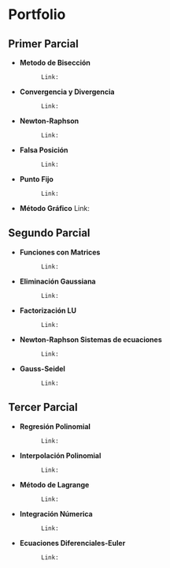 # Portfolio

Primer Parcial
---

  * **Metodo de Bisección**
  
              Link: 
              
  * **Convergencia y Divergencia**
  
              Link:
              
  * **Newton-Raphson**
  
              Link:
              
  * **Falsa Posición**
  
              Link:
              
  * **Punto Fijo**
  
              Link:
              
  * **Método Gráfico**
              Link:
              
Segundo Parcial
---

* **Funciones con Matrices**

            Link:
            
* **Eliminación Gaussiana**

            Link:
            
* **Factorización LU**

            Link:
            
* **Newton-Raphson Sistemas de ecuaciones**

            Link:
            
* **Gauss-Seidel**

            Link:
            
Tercer Parcial
---

* **Regresión Polinomial**

            Link:
            
* **Interpolación Polinomial**

            Link:
            
* **Método de Lagrange**

            Link:
            
* **Integración Númerica**

            Link:
            
* **Ecuaciones Diferenciales-Euler**

            Link:
            
